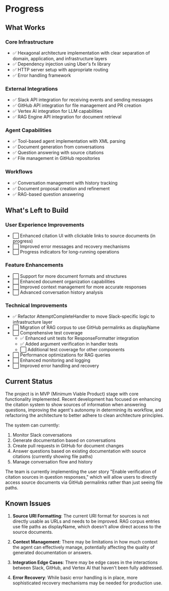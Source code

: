 # Progress

## What Works

### Core Infrastructure
- ✅ Hexagonal architecture implementation with clear separation of domain, application, and infrastructure layers
- ✅ Dependency injection using Uber's fx library
- ✅ HTTP server setup with appropriate routing
- ✅ Error handling framework

### External Integrations
- ✅ Slack API integration for receiving events and sending messages
- ✅ GitHub API integration for file management and PR creation
- ✅ Vertex AI integration for LLM capabilities
- ✅ RAG Engine API integration for document retrieval

### Agent Capabilities
- ✅ Tool-based agent implementation with XML parsing
- ✅ Document generation from conversations
- ✅ Question answering with source citations
- ✅ File management in GitHub repositories

### Workflows
- ✅ Conversation management with history tracking
- ✅ Document proposal creation and refinement
- ✅ RAG-based question answering

## What's Left to Build

### User Experience Improvements
- ⬜ Enhanced citation UI with clickable links to source documents (in progress)
- ⬜ Improved error messages and recovery mechanisms
- ⬜ Progress indicators for long-running operations

### Feature Enhancements
- ⬜ Support for more document formats and structures
- ⬜ Enhanced document organization capabilities
- ⬜ Improved context management for more accurate responses
- ⬜ Advanced conversation history analysis

### Technical Improvements
- ✅ Refactor AttemptCompleteHandler to move Slack-specific logic to infrastructure layer
- ⬜ Migration of RAG corpus to use GitHub permalinks as displayName
- ⬜ Comprehensive test coverage
  - ✅ Enhanced unit tests for ResponseFormatter integration
  - ✅ Added argument verification in handler tests
  - ⬜ Additional test coverage for other components
- ⬜ Performance optimizations for RAG queries
- ⬜ Enhanced monitoring and logging
- ⬜ Improved error handling and recovery

## Current Status

The project is in MVP (Minimum Viable Product) stage with core functionality implemented. Recent development has focused on enhancing the citation system to show sources of information when answering questions, improving the agent's autonomy in determining its workflow, and refactoring the architecture to better adhere to clean architecture principles.

The system can currently:
1. Monitor Slack conversations
2. Generate documentation based on conversations
3. Create pull requests in GitHub for document changes
4. Answer questions based on existing documentation with source citations (currently showing file paths)
5. Manage conversation flow and history

The team is currently implementing the user story "Enable verification of citation sources in question responses," which will allow users to directly access source documents via GitHub permalinks rather than just seeing file paths.

## Known Issues

1. **Source URI Formatting**: The current URI format for sources is not directly usable as URLs and needs to be improved. RAG corpus entries use file paths as displayName, which doesn't allow direct access to the source documents.

2. **Context Management**: There may be limitations in how much context the agent can effectively manage, potentially affecting the quality of generated documentation or answers.

3. **Integration Edge Cases**: There may be edge cases in the interactions between Slack, GitHub, and Vertex AI that haven't been fully addressed.

4. **Error Recovery**: While basic error handling is in place, more sophisticated recovery mechanisms may be needed for production use.
